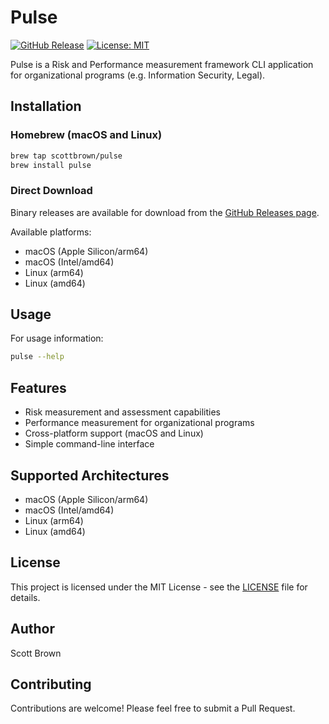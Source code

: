 # Pulse

[![GitHub Release](https://img.shields.io/github/v/release/scottbrown/pulse)](https://github.com/scottbrown/pulse/releases/latest)
[![License: MIT](https://img.shields.io/badge/License-MIT-yellow.svg)](LICENSE)

Pulse is a Risk and Performance measurement framework CLI application for organizational programs (e.g. Information Security, Legal).

## Installation

### Homebrew (macOS and Linux)

```bash
brew tap scottbrown/pulse
brew install pulse
```

### Direct Download

Binary releases are available for download from the [GitHub Releases page](https://github.com/scottbrown/pulse/releases).

Available platforms:
- macOS (Apple Silicon/arm64)
- macOS (Intel/amd64)
- Linux (arm64)
- Linux (amd64)

## Usage

For usage information:

```bash
pulse --help
```

## Features

- Risk measurement and assessment capabilities
- Performance measurement for organizational programs
- Cross-platform support (macOS and Linux)
- Simple command-line interface

## Supported Architectures

- macOS (Apple Silicon/arm64)
- macOS (Intel/amd64)
- Linux (arm64)
- Linux (amd64)

## License

This project is licensed under the MIT License - see the [LICENSE](LICENSE) file for details.

## Author

Scott Brown

## Contributing

Contributions are welcome! Please feel free to submit a Pull Request.
